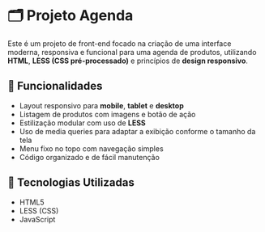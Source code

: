# 🗂️ Projeto Agenda

Este é um projeto de front-end focado na criação de uma interface moderna, responsiva e funcional para uma agenda de produtos, utilizando **HTML**, **LESS (CSS pré-processado)** e princípios de **design responsivo**.

## 🚀 Funcionalidades

- Layout responsivo para **mobile**, **tablet** e **desktop**
- Listagem de produtos com imagens e botão de ação
- Estilização modular com uso de **LESS**
- Uso de media queries para adaptar a exibição conforme o tamanho da tela
- Menu fixo no topo com navegação simples
- Código organizado e de fácil manutenção

## 🧰 Tecnologias Utilizadas

- HTML5
- LESS (CSS)
- JavaScript 

